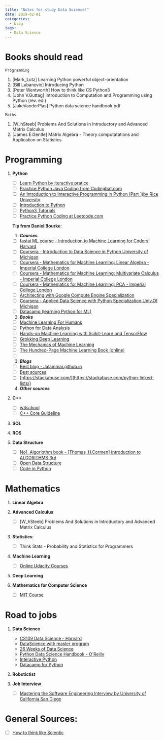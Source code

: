 ```yaml
---
title: "Notes for study Data Science!"
date: 2019-02-01
categories:
  - blog
tags:
  - Data Science
---
```


# Books should read
`Programming`
1. [Mark_Lutz] Learning Python powerful object-orientation
2. [Bill Lubanovic] Introducing Python
3. [Peter Wentworth] How to think like CS Python3
4. [John V.Guttag] Introduction to Computation and Programming using Python (rev. ed.)
5. [JakeVanderPlas] Python data science handbook.pdf

`Maths`
1. [W_hSteeb] Problems And Solutions in Introductory and Advanced Matrix Calculus
2. [James E.Gentle] Matrix Algebra - Theory computatations and Application on Statistics


# Programming
1. **Python**
    - [ ] [Learn Python by iteractive pratice](https://www.learnpython.org/en/Basic_Operators)
    - [ ] [Practice Python Java Coding from Codingbat.com](https://codingbat.com/python)
    - [ ] [An Introduction to Interactive Programming in Python (Part 1)by Rice University](https://www.coursera.org/learn/interactive-python-1/home/welcome)
    - [ ] [Introduction to Python](https://ga.greyatom.com/learn/programs/introduction-to-python)
    - [ ] [Python3 Tutorials](https://docs.python.org/3/tutorial/)
    - [ ] [Practice Python Coding at Leetcode.com](https://leetcode.com/problemset/all/)
    
    **Tip from Daniel Bourke**:
    1. ***Courses***
    - [ ] [fastai ML course - Introduction to Machine Learning for Coders! Harvard](http://course18.fast.ai/ml) 
    - [ ] [Coursera - Introduction to Data Science in Python University of Michigan](https://www.coursera.org/learn/python-data-analysis/home/welcome)
    - [ ] [Coursera - Mathematics for Machine Learning: Linear Algebra - Imperial College London](https://www.coursera.org/learn/linear-algebra-machine-learning/home/welcome)
    - [ ] [Coursera - Mathematics for Machine Learning: Multivariate Calculus - Imperial College London](https://www.coursera.org/learn/multivariate-calculus-machine-learning/home/welcome)
    - [ ] [Coursera - Mathematics for Machine Learning: PCA - Imperial College London](https://www.coursera.org/learn/pca-machine-learning/home/welcome)
    - [ ] [Architecting with Google Compute Engine Specialization](https://www.coursera.org/specializations/gcp-architecture/?siteID=EBOQAYvGY4A-CZk7TATLvBfdZnDu2EmtDg&utm_content=3&utm_medium=partners&utm_source=linkshare&utm_campaign=EBOQAYvGY4A)
    - [ ] [Coursera - Applied Data Science with Python Specialization Univ.Of Michigan](https://www.coursera.org/specializations/data-science-python?ranMID=40328&ranEAID=EBOQAYvGY4A&ranSiteID=EBOQAYvGY4A-SBb69TzsWNf5elhGB.DOjw&siteID=EBOQAYvGY4A-SBb69TzsWNf5elhGB.DOjw&utm_content=2&utm_medium=partners&utm_source=linkshare&utm_campaign=EBOQAYvGY4A#courses)
    - [ ] [Datacamp (learning Python for ML)](https://campus.datacamp.com/courses/intro-to-python-for-data-science/chapter-1-python-basics?ex=9)
    
    2. ***Books***
    - [ ] [Machine Learning For Humans](https://bit.ly/mlforhumansbook)
    - [ ] [Python for Data Analysis](https://amzn.to/2Z1QZNp)
    - [ ] [Hands-on Machine Learning with Scikit-Learn and TensorFlow](https://amzn.to/2GormNb)
    - [ ] [Grokking Deep Learning](https://amzn.to/2H497My)
    - [ ] [The Mechanics of Machine Learning](https://mlbook.explained.ai/)
    - [ ] [The Hundred-Page Machine Learning Book (online)](https://bit.ly/100pageMLbookhome)
    - [ ] []()
    
    3. ***Blogs***
    - [ ] [Best blog - Jalammar.github.io](http://jalammar.github.io/)
    - [ ] [Best sources](https://www.notion.so/The-Best-Artificial-Intelligence-Machine-Learning-and-Data-Science-Resources-b3b97fa097b747698e87fd3badc657cf)
    - [ ] [https://stackabuse.com/](https://stackabuse.com/python-linked-lists/)
    
    4. ***Other sources***

2. **C++**
    - [ ] [w3school](https://www.w3schools.com/cpp/default.asp)
    - [ ] [C++ Core Guideline](https://github.com/isocpp/CppCoreGuidelines/blob/master/CppCoreGuidelines.md)
    
3. **SQL**

3. **ROS**

4. **Data Structure**
    - [ ] [No1. Algoriothm book - [Thomas_H.Cormen] Introduction to ALGORITHMS 3rd](https://b-ok.org/book/986690/1e31b0)
    - [ ] [Open Data Structure](http://opendatastructures.org/)
    - [ ] [Code in Python](https://github.com/patmorin/ods/tree/master/python/ods)

# Mathematics
1. **Linear Algebra**

2. **Advanced Calculus**:
    - [ ] [W_hSteeb] Problems And Solutions in Introductory and Advanced Matrix Calculus

3. **Statistics**: 
    - [ ] Think Stats - Probability and Statistics for Programmers

3. **Machine Learning**
    - [ ] [Online Udacity Courses](https://classroom.udacity.com/me)
4. **Deep Learning**

5. **Mathematics for Computer Science**
    - [ ] [MIT Course](https://ocw.mit.edu/courses/electrical-engineering-and-computer-science/6-042j-mathematics-for-computer-science-fall-2010/readings/)
    
# Road to jobs
1. **Data Science**
    - [CS109 Data Science - Harvard](http://cs109.github.io/2015/)
    - [DataScience with master program](https://ga.greyatom.com/learn/programs/pre-work--data-science-masters-program)
    - [26 Weeks of Data Science](https://ga.greyatom.com/fs/learn/programs/26-weeks-of-data-science/concepts/26wods--plot-with-pandas/topics/week-5-resources)
    - [Python Data Science Handbook - O'Reilly](https://tanthiamhuat.files.wordpress.com/2018/04/pythondatasciencehandbook.pdf)
    - [Interactive Python](https://www.coursera.org/learn/interactive-python-1/home/welcome)
    - [Datacamp for Python](https://campus.datacamp.com/courses/intro-to-python-for-data-science/chapter-1-python-basics?ex=9)
2. **Robotictist**

3. **Job Interview**
    - [ ] [Mastering the Software Engineering Interview
by University of California San Diego](https://www.coursera.org/learn/cs-tech-interview/home/welcome)

# General Sources:
   - [ ] [How to think like Scientic](https://greenteapress.com/wp/)

